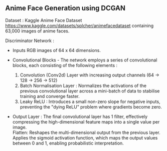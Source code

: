 ## Anime Face Generation using DCGAN

Dataset : Kaggle Anime Face Dataset https://www.kaggle.com/datasets/splcher/animefacedataset containing 63,000 images of anime faces.  
  
Discriminator Network :  
- Inputs RGB images of 64 x 64 dimensions.
- Convolutional Blocks - The network employs a series of convolutional blocks, each consisting of the following elements :
    
  1. Convolution (Conv2d) Layer with increasing output channels (64 → 128 → 256 → 512)  
  2. Batch Normalisation Layer :  Normalizes the activations of the previous convolutional layer across a mini-batch of data to stabilise training and converge faster.
  3. Leaky ReLU : Introduces a small non-zero slope for negative inputs, preventing the "dying ReLU" problem where gradients become zero.
       
- Output Layer :
  The final convolutional layer has 1 filter, effectively compressing the high-dimensional feature maps into a single value per image.  
  Flatten: Reshapes the multi-dimensional output from the previous layer.  
  Applies the sigmoid activation function, which maps the output values between 0 and 1, enabling probabilistic interpretation.  
